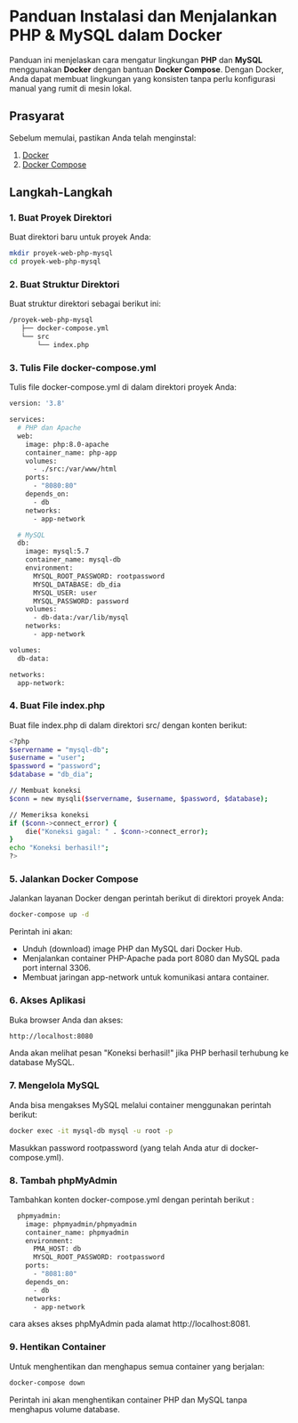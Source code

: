 # Panduan Instalasi dan Menjalankan PHP & MySQL dalam Docker

Panduan ini menjelaskan cara mengatur lingkungan **PHP** dan **MySQL** menggunakan **Docker** dengan bantuan **Docker Compose**. Dengan Docker, Anda dapat membuat lingkungan yang konsisten tanpa perlu konfigurasi manual yang rumit di mesin lokal.

## Prasyarat

Sebelum memulai, pastikan Anda telah menginstal:
1. <a href="https://docs.docker.com/get-docker/" target="_blank">Docker</a>
2. <a href="[https://docs.docker.com/get-docker/](https://docs.docker.com/compose/install/)" target="_blank">Docker Compose</a>

## Langkah-Langkah

### 1. Buat Proyek Direktori

Buat direktori baru untuk proyek Anda:

```bash
mkdir proyek-web-php-mysql
cd proyek-web-php-mysql
```
### 2. Buat Struktur Direktori
Buat struktur direktori sebagai berikut ini:
```bash
/proyek-web-php-mysql
   ├── docker-compose.yml
   └── src
       └── index.php
```
### 3. Tulis File docker-compose.yml
Tulis file docker-compose.yml di dalam direktori proyek Anda:
```bash
version: '3.8'

services:
  # PHP dan Apache
  web:
    image: php:8.0-apache
    container_name: php-app
    volumes:
      - ./src:/var/www/html
    ports:
      - "8080:80"
    depends_on:
      - db
    networks:
      - app-network

  # MySQL
  db:
    image: mysql:5.7
    container_name: mysql-db
    environment:
      MYSQL_ROOT_PASSWORD: rootpassword
      MYSQL_DATABASE: db_dia
      MYSQL_USER: user
      MYSQL_PASSWORD: password
    volumes:
      - db-data:/var/lib/mysql
    networks:
      - app-network

volumes:
  db-data:

networks:
  app-network:
```
### 4. Buat File index.php
Buat file index.php di dalam direktori src/ dengan konten berikut:
```bash
<?php
$servername = "mysql-db";
$username = "user";
$password = "password";
$database = "db_dia";

// Membuat koneksi
$conn = new mysqli($servername, $username, $password, $database);

// Memeriksa koneksi
if ($conn->connect_error) {
    die("Koneksi gagal: " . $conn->connect_error);
}
echo "Koneksi berhasil!";
?>
```
### 5. Jalankan Docker Compose
Jalankan layanan Docker dengan perintah berikut di direktori proyek Anda:
```bash
docker-compose up -d
```
Perintah ini akan:

- Unduh (download) image PHP dan MySQL dari Docker Hub.
- Menjalankan container PHP-Apache pada port 8080 dan MySQL pada port internal 3306.
- Membuat jaringan app-network untuk komunikasi antara container.
### 6. Akses Aplikasi
Buka browser Anda dan akses:
```bash
http://localhost:8080
```
Anda akan melihat pesan "Koneksi berhasil!" jika PHP berhasil terhubung ke database MySQL.

### 7. Mengelola MySQL
Anda bisa mengakses MySQL melalui container menggunakan perintah berikut:
```bash
docker exec -it mysql-db mysql -u root -p
```
Masukkan password rootpassword (yang telah Anda atur di docker-compose.yml).

### 8. Tambah phpMyAdmin
Tambahkan konten docker-compose.yml dengan perintah berikut :
```bash
  phpmyadmin:
    image: phpmyadmin/phpmyadmin
    container_name: phpmyadmin
    environment:
      PMA_HOST: db
      MYSQL_ROOT_PASSWORD: rootpassword
    ports:
      - "8081:80"
    depends_on:
      - db
    networks:
      - app-network
```
cara akses akses  phpMyAdmin pada alamat http://localhost:8081.

### 9. Hentikan Container
Untuk menghentikan dan menghapus semua container yang berjalan:
```bash
docker-compose down
```
Perintah ini akan menghentikan container PHP dan MySQL tanpa menghapus volume database.
